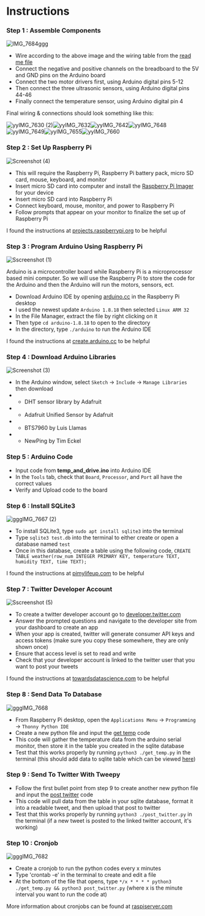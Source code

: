 # Instructions

### Step 1 : Assemble Components
![IMG_7684ggg](https://user-images.githubusercontent.com/109180573/185223412-cf8ddd1a-7b0b-4f34-8793-1fad3c96eb23.JPG)

* Wire according to the above image and the wiring table from the [read me file](https://github.com/gwensab/The-Goon/blob/main/README.md#arduino-wiring)
* Connect the negative and positive channels on the breadboard to the 5V and GND pins on the Arduino board
* Connect the two motor drivers first, using Arduino digital pins 5-12
* Then connect the three ultrasonic sensors, using Arduino digital pins 44-46
* Finally connect the temperature sensor, using Arduino digital pin 4

Final wiring & connections should look something like this:

![yyIMG_7630 (2)](https://user-images.githubusercontent.com/109180573/185226902-610aaf2e-62dd-48d2-a13f-4242fdbfbed7.JPG)![yyIMG_7632](https://user-images.githubusercontent.com/109180573/185226909-b304f14e-1c41-446b-b360-4ebca8283e68.JPG)![yyIMG_7642](https://user-images.githubusercontent.com/109180573/185226529-0a9f7ba4-5af3-4f45-b4c4-b2adbf5193df.JPG)![yyIMG_7648](https://user-images.githubusercontent.com/109180573/185226540-10f2317f-871d-4535-bef3-08c8e353438e.JPG)![yyIMG_7649](https://user-images.githubusercontent.com/109180573/185226551-40ccd65f-96f5-486f-a337-030fe36e88a9.JPG)![yyIMG_7655](https://user-images.githubusercontent.com/109180573/185226560-92567c0d-ec23-4d77-9ee7-33b1ab701a54.JPG)![yyIMG_7660](https://user-images.githubusercontent.com/109180573/185226569-ecbafe6f-1f21-4335-89cd-55e3d7b048b6.JPG)


### Step 2 : Set Up Raspberry Pi
![Screenshot (4)](https://user-images.githubusercontent.com/109180573/184982249-e00b766c-4fc0-4566-a87c-1a39a82448d7.png)
* This will require the Raspberry Pi, Raspberry Pi battery pack,  micro SD card, mouse, keyboard, and monitor
* Insert micro SD card into computer and install the [Raspberry Pi Imager](https://www.raspberrypi.com/software/) for your device
* Insert micro SD card into Raspberry Pi
* Connect keyboard, mouse, monitor, and power to Raspberry Pi
* Follow prompts that appear on your monitor to finalize the set up of Raspberry Pi

I found the instructions at [projects.raspberrypi.org](https://projects.raspberrypi.org/en/projects/raspberry-pi-setting-up/0) to be helpful

### Step 3 : Program Arduino Using Raspberry Pi
![Sscreenshot (1)](https://user-images.githubusercontent.com/109180573/184982452-6683fa86-a8aa-4e98-9e69-f50120d01984.jpg)

Arduino is a microcontroller board while Raspberry Pi is a microprocessor based mini computer. So we will use the Raspberry Pi to store the code for the Arduino and then the Arduino will run the motors, sensors, ect.

*  Download Arduino IDE by opening [arduino.cc](https://www.arduino.cc/en/software/OldSoftwareReleases#previous) in the Raspberry Pi desktop
*  I used the newest update ``Arduino 1.8.18`` then selected ``Linux ARM 32`` 
*  In the File Manager, extract the file by right clicking on it
*  Then type ``cd arduino-1.8.18`` to open to the directory
*  In the directory, type ``./arduino`` to run the Arduino IDE

I found the instructions at [create.arduino.cc](https://create.arduino.cc/projecthub/ruchir1674/how-to-interface-arduino-with-raspberrypi-504b06) to be helpful

### Step 4 : Download Arduino Libraries
![Screenshot (3)](https://user-images.githubusercontent.com/109180573/184982325-f3d4b353-7043-4f8a-9781-bb95bb17d683.png)
* In the Arduino window, select ``Sketch`` -> ``Include`` -> ``Manage Libraries`` then download
* * DHT sensor library  by  Adafruit
* * Adafruit Unified Sensor  by  Adafruit
* * BTS7960  by  Luis Llamas
* * NewPing  by  Tim Eckel

### Step 5 : Arduino Code

* Input code from **temp_and_drive.ino** into Arduino IDE
* In the ``Tools`` tab, check that ``Board``, ``Processor``, and ``Port`` all have the correct values
* Verify and Upload code to the board

### Step 6 : Install SQLite3
![gggIMG_7667 (2)](https://user-images.githubusercontent.com/109180573/185209796-42e819a3-f9af-4558-aaee-c14c819b97d5.jpg)
* To install SQLite3, type ``sudo apt install sqlite3`` into the terminal
* Type ``sqlite3 test.db`` into the terminal to either create or open a database named ``test`` 
* Once in this database, create a table using the following code, ``CREATE TABLE weather(row_num INTEGER PRIMARY KEY, temperature TEXT, humidity TEXT, time TEXT);``

I found the instructions at [pimylifeup.com](https://pimylifeup.com/raspberry-pi-sqlite/) to be helpful

### Step 7 : Twitter Developer Account 
![Sscreenshot (5)](https://user-images.githubusercontent.com/109180573/185198741-8f8f7dce-1b53-4fcc-a700-16c30b289921.png)
* To create a twitter developer account go to [developer.twitter.com](https://developer.twitter.com/en/application/use-case)
* Answer the prompted questions and navigate to the developer site from your dashboard to create an app
* When your app is created, twitter will generate consumer API keys and access tokens (make sure you copy these somewhere, they are only shown once)
* Ensure that access level is set to read and write
* Check that your developer account is linked to the twitter user that you want to post your tweets

I found the instructions at [towardsdatascience.com](https://towardsdatascience.com/building-a-twitter-bot-with-python-89959ef2607f) to be helpful

### Step 8 : Send Data To Database
![gggIMG_7668](https://user-images.githubusercontent.com/109180573/185209076-b4461f68-7a7d-474c-a99d-617f75a15228.JPG)
* From Raspberry Pi desktop, open the ``Applications Menu`` -> ``Programming`` -> ``Thonny Python IDE``
* Create a new python file and input the [get temp](get_temp.py) code
* This code will gather the temperature data from the arduino serial monitor, then store it in the table you created in the sqlite database
* Test that this works properly by running ``python3 ./get_temp.py`` in the terminal (this should add data to sqlite table which can be viewed [here](https://sqliteviewer.app/))

### Step 9 : Send To Twitter With Tweepy

* Follow the first bullet point from step 9 to create another new python file and input the [post twitter](post_twitter.py) code
* This code will pull data from the table in your sqlite database, format it into a readable tweet, and then upload that post to twitter
* Test that this works properly by running ``python3 ./post_twitter.py`` in the terminal (if a new tweet is posted to the linked twitter account, it's working)

### Step 10 : Cronjob
![gggIMG_7682](https://user-images.githubusercontent.com/109180573/185211644-c1af438f-6919-4b73-870f-677947c255d1.JPG)
* Create a cronjob to run the python codes every x minutes
* Type 'crontab -e' in the terminal to create and edit a file
* At the bottom of the file that opens, type ``*/x * * * * python3 ./get_temp.py && python3 post_twitter.py``
(where x is the minute interval you want to run the code at)

More information about cronjobs can be found at [raspiserver.com](https://raspiserver.com/crontab-on-raspberry-pi/)
